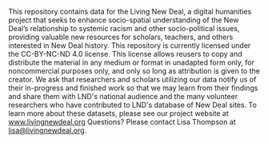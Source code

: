 This repository contains data for the Living New Deal, a digital humanities project that seeks to enhance socio-spatial understanding of the New Deal’s relationship to systemic racism and other socio-political issues, providing valuable new resources for scholars, teachers, and others interested in New Deal history. This repository is currently licensed under the CC-BY-NC-ND 4.0 license. This license allows reusers to copy and distribute the material in any medium or format in unadapted form only, for noncommercial purposes only, and only so long as attribution is given to the creator.  We ask that researchers and scholars utilizing our data notify us of their in-progress and finished work so that we may learn from their findings and share them with LND's national audience and the many volunteer researchers who have contributed to LND's database of New Deal sites. To learn more about these datasets, please see our project website at www.livingnewdeal.org Questions? Please contact Lisa Thompson at lisa@livingnewdeal.org.
